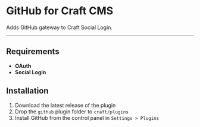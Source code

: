 # GitHub for Craft CMS

Adds GitHub gateway to Craft Social Login.

-------------------------------------------

## Requirements

- **OAuth**
- **Social Login**

## Installation

1. Download the latest release of the plugin
2. Drop the `github` plugin folder to `craft/plugins`
3. Install GitHub from the control panel in `Settings > Plugins`
